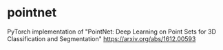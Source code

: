 # pointnet
PyTorch implementation of "PointNet: Deep Learning on Point Sets for 3D Classification and Segmentation" https://arxiv.org/abs/1612.00593
